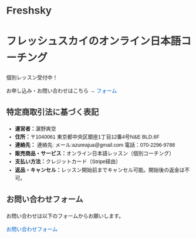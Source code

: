 # Freshsky
<!DOCTYPE html>
<html lang="ja">
<head>
<meta charset="UTF-8">
<title>フレッシュスカイ オンライン日本語コーチング</title>
<style>
body { font-family: Arial, sans-serif; line-height: 1.6; margin: 20px; }
h1, h2 { color: #333; }
a { color: #0066cc; text-decoration: none; }
</style>
</head>
<body>

<h1>フレッシュスカイのオンライン日本語コーチング</h1>
<p>個別レッスン受付中！</p>
<p>お申し込み・お問い合わせはこちら → <a href="#contact">フォーム</a></p>

<h2>特定商取引法に基づく表記</h2>
<ul>
  <li><strong>運営者：</strong>濵野爽空</li>
  <li><strong>住所：</strong>〒1040061 東京都中央区銀座1丁目12番4号N&E BLD.6F</li>
  <li><strong>連絡先：</strong> 連絡先: メール:azureajua@gmail.com
     電話：070-2296-9788</li>
  <li><strong>販売商品・サービス：</strong>オンライン日本語レッスン（個別コーチング）</li>
  <li><strong>支払い方法：</strong>クレジットカード（Stripe経由）</li>
  <li><strong>返品・キャンセル：</strong>レッスン開始前までキャンセル可能。開始後の返金は不可。</li>
</ul>

<h2 id="contact">お問い合わせフォーム</h2>
<p>お問い合わせは以下のフォームからお願いします。</p>
<p><a href="https://forms.gle/BdXKdoyYbiYGEzTt6">お問い合わせフォーム</a></p>

</body>
</html>
